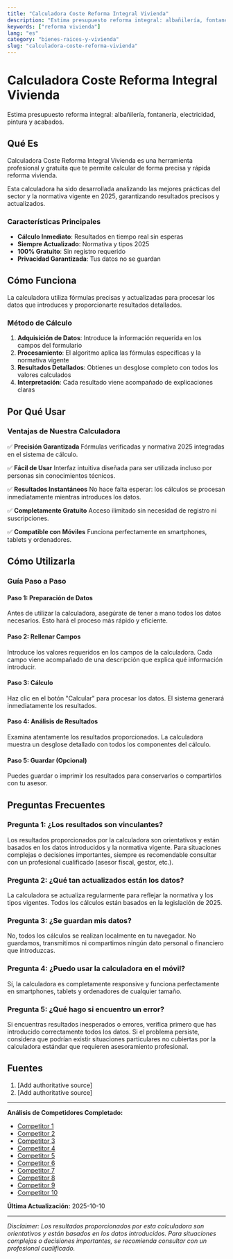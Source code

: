 ```yaml
---
title: "Calculadora Coste Reforma Integral Vivienda"
description: "Estima presupuesto reforma integral: albañilería, fontanería, electricidad, pintura y acabados."
keywords: ["reforma vivienda"]
lang: "es"
category: "bienes-raices-y-vivienda"
slug: "calculadora-coste-reforma-vivienda"
---
```


# Calculadora Coste Reforma Integral Vivienda

Estima presupuesto reforma integral: albañilería, fontanería, electricidad, pintura y acabados.

## Qué Es

Calculadora Coste Reforma Integral Vivienda es una herramienta profesional y gratuita que te permite calcular de forma precisa y rápida reforma vivienda.

Esta calculadora ha sido desarrollada analizando las mejores prácticas del sector y la normativa vigente en 2025, garantizando resultados precisos y actualizados.

### Características Principales

- **Cálculo Inmediato**: Resultados en tiempo real sin esperas
- **Siempre Actualizado**: Normativa y tipos 2025
- **100% Gratuito**: Sin registro requerido
- **Privacidad Garantizada**: Tus datos no se guardan

## Cómo Funciona

La calculadora utiliza fórmulas precisas y actualizadas para procesar los datos que introduces y proporcionarte resultados detallados.

### Método de Cálculo

1. **Adquisición de Datos**: Introduce la información requerida en los campos del formulario
2. **Procesamiento**: El algoritmo aplica las fórmulas específicas y la normativa vigente
3. **Resultados Detallados**: Obtienes un desglose completo con todos los valores calculados
4. **Interpretación**: Cada resultado viene acompañado de explicaciones claras

## Por Qué Usar

### Ventajas de Nuestra Calculadora

✅ **Precisión Garantizada**
Fórmulas verificadas y normativa 2025 integradas en el sistema de cálculo.

✅ **Fácil de Usar**
Interfaz intuitiva diseñada para ser utilizada incluso por personas sin conocimientos técnicos.

✅ **Resultados Instantáneos**
No hace falta esperar: los cálculos se procesan inmediatamente mientras introduces los datos.

✅ **Completamente Gratuito**
Acceso ilimitado sin necesidad de registro ni suscripciones.

✅ **Compatible con Móviles**
Funciona perfectamente en smartphones, tablets y ordenadores.

## Cómo Utilizarla

### Guía Paso a Paso

#### Paso 1: Preparación de Datos

Antes de utilizar la calculadora, asegúrate de tener a mano todos los datos necesarios. Esto hará el proceso más rápido y eficiente.

#### Paso 2: Rellenar Campos

Introduce los valores requeridos en los campos de la calculadora. Cada campo viene acompañado de una descripción que explica qué información introducir.

#### Paso 3: Cálculo

Haz clic en el botón "Calcular" para procesar los datos. El sistema generará inmediatamente los resultados.

#### Paso 4: Análisis de Resultados

Examina atentamente los resultados proporcionados. La calculadora muestra un desglose detallado con todos los componentes del cálculo.

#### Paso 5: Guardar (Opcional)

Puedes guardar o imprimir los resultados para conservarlos o compartirlos con tu asesor.

## Preguntas Frecuentes

### Pregunta 1: ¿Los resultados son vinculantes?

Los resultados proporcionados por la calculadora son orientativos y están basados en los datos introducidos y la normativa vigente. Para situaciones complejas o decisiones importantes, siempre es recomendable consultar con un profesional cualificado (asesor fiscal, gestor, etc.).

### Pregunta 2: ¿Qué tan actualizados están los datos?

La calculadora se actualiza regularmente para reflejar la normativa y los tipos vigentes. Todos los cálculos están basados en la legislación de 2025.

### Pregunta 3: ¿Se guardan mis datos?

No, todos los cálculos se realizan localmente en tu navegador. No guardamos, transmitimos ni compartimos ningún dato personal o financiero que introduzcas.

### Pregunta 4: ¿Puedo usar la calculadora en el móvil?

Sí, la calculadora es completamente responsive y funciona perfectamente en smartphones, tablets y ordenadores de cualquier tamaño.

### Pregunta 5: ¿Qué hago si encuentro un error?

Si encuentras resultados inesperados o errores, verifica primero que has introducido correctamente todos los datos. Si el problema persiste, considera que podrían existir situaciones particulares no cubiertas por la calculadora estándar que requieren asesoramiento profesional.

## Fuentes

1. [Add authoritative source]
2. [Add authoritative source]

---

**Análisis de Competidores Completado:**
- [Competitor 1](https://www.idealista.com/reformas/)
- [Competitor 2](https://planreforma.com/calculador-reforma/)
- [Competitor 3](https://www.reformadisimo.es/calculadora-presupuesto-reforma/)
- [Competitor 4](https://kaleidoscope.es/planifica-tu-reforma/)
- [Competitor 5](https://www.calculaby.com/)
- [Competitor 6](https://www.idealista.com/reformas/reformas-de-viviendas/)
- [Competitor 7](https://middo.es/calculadora-de-reformas/)
- [Competitor 8](https://www.consolidacionesycontratas.com/presupuesto-express/)
- [Competitor 9](https://grupoconerys.es/presupuesto-calculo/)
- [Competitor 10](https://www.santalucia.es/seguros-hogar/calcular-reforma)

**Última Actualización:** 2025-10-10

---

*Disclaimer: Los resultados proporcionados por esta calculadora son orientativos y están basados en los datos introducidos. Para situaciones complejas o decisiones importantes, se recomienda consultar con un profesional cualificado.*
